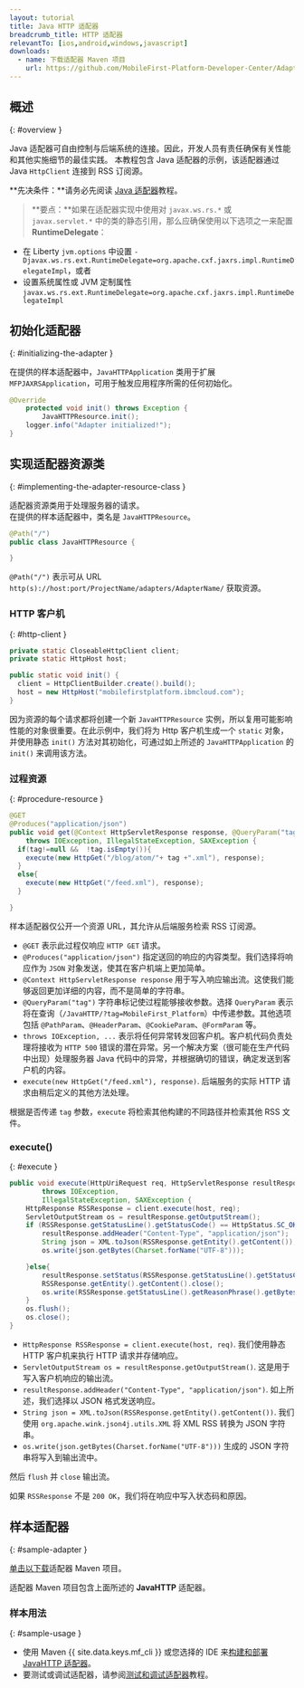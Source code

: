 ```yaml
---
layout: tutorial
title: Java HTTP 适配器
breadcrumb_title: HTTP 适配器
relevantTo: [ios,android,windows,javascript]
downloads:
  - name: 下载适配器 Maven 项目
    url: https://github.com/MobileFirst-Platform-Developer-Center/Adapters/tree/release80
---
```

<!-- NLS_CHARSET=UTF-8 -->
## 概述
{: #overview }

Java 适配器可自由控制与后端系统的连接。因此，开发人员有责任确保有关性能和其他实施细节的最佳实践。
本教程包含 Java 适配器的示例，该适配器通过 Java `HttpClient` 连接到 RSS 订阅源。

**先决条件：**请务必先阅读 [Java 适配器](../)教程。

>**要点：**如果在适配器实现中使用对 `javax.ws.rs.*` 或 `javax.servlet.*` 中的类的静态引用，那么应确保使用以下选项之一来配置 **RuntimeDelegate**：
*	在 Liberty `jvm.options` 中设置 `-Djavax.ws.rs.ext.RuntimeDelegate=org.apache.cxf.jaxrs.impl.RuntimeDelegateImpl`，或者
*	设置系统属性或 JVM 定制属性 `javax.ws.rs.ext.RuntimeDelegate=org.apache.cxf.jaxrs.impl.RuntimeDelegateImpl`

## 初始化适配器
{: #initializing-the-adapter }

在提供的样本适配器中，`JavaHTTPApplication` 类用于扩展 `MFPJAXRSApplication`，可用于触发应用程序所需的任何初始化。

```java
@Override
    protected void init() throws Exception {
        JavaHTTPResource.init();
    logger.info("Adapter initialized!");
}
```

## 实现适配器资源类
{: #implementing-the-adapter-resource-class }

适配器资源类用于处理服务器的请求。  
在提供的样本适配器中，类名是 `JavaHTTPResource`。

```java
@Path("/")
public class JavaHTTPResource {

}
```

`@Path("/")` 表示可从 URL `http(s)://host:port/ProjectName/adapters/AdapterName/` 获取资源。

### HTTP 客户机
{: #http-client }

```java
private static CloseableHttpClient client;
private static HttpHost host;

public static void init() {
  client = HttpClientBuilder.create().build();
  host = new HttpHost("mobilefirstplatform.ibmcloud.com");
}
```

因为资源的每个请求都将创建一个新 `JavaHTTPResource` 实例，所以复用可能影响性能的对象很重要。在此示例中，我们将为 Http 客户机生成一个 `static` 对象，并使用静态 `init()` 方法对其初始化，可通过如上所述的 `JavaHTTPApplication` 的 `init()` 来调用该方法。

### 过程资源
{: #procedure-resource }

```java
@GET
@Produces("application/json")
public void get(@Context HttpServletResponse response, @QueryParam("tag") String tag)
    throws IOException, IllegalStateException, SAXException {
  if(tag!=null &&  !tag.isEmpty()){
    execute(new HttpGet("/blog/atom/"+ tag +".xml"), response);
  }
  else{
    execute(new HttpGet("/feed.xml"), response);
  }

}
```

样本适配器仅公开一个资源 URL，其允许从后端服务检索 RSS 订阅源。

* `@GET` 表示此过程仅响应 `HTTP GET` 请求。
* `@Produces("application/json")` 指定送回的响应的内容类型。我们选择将响应作为 `JSON` 对象发送，使其在客户机端上更加简单。
* `@Context HttpServletResponse response` 用于写入响应输出流。这使我们能够返回更加详细的内容，而不是简单的字符串。
* `@QueryParam("tag")` 字符串标记使过程能够接收参数。选择 `QueryParam` 表示将在查询（`/JavaHTTP/?tag=MobileFirst_Platform`）中传递参数。其他选项包括 `@PathParam`、`@HeaderParam`、`@CookieParam`、`@FormParam` 等。
* `throws IOException, ...` 表示将任何异常转发回客户机。客户机代码负责处理将接收为 `HTTP 500` 错误的潜在异常。另一个解决方案（很可能在生产代码中出现）处理服务器 Java 代码中的异常，并根据确切的错误，确定发送到客户机的内容。
* `execute(new HttpGet("/feed.xml"), response)`. 后端服务的实际 HTTP 请求由稍后定义的其他方法处理。

根据是否传递 `tag` 参数，`execute` 将检索其他构建的不同路径并检索其他 RSS 文件。

### execute()
{: #execute }

```java
public void execute(HttpUriRequest req, HttpServletResponse resultResponse)
        throws IOException,
        IllegalStateException, SAXException {
    HttpResponse RSSResponse = client.execute(host, req);
    ServletOutputStream os = resultResponse.getOutputStream();
    if (RSSResponse.getStatusLine().getStatusCode() == HttpStatus.SC_OK){  
        resultResponse.addHeader("Content-Type", "application/json");
        String json = XML.toJson(RSSResponse.getEntity().getContent());
        os.write(json.getBytes(Charset.forName("UTF-8")));

    }else{
        resultResponse.setStatus(RSSResponse.getStatusLine().getStatusCode());
        RSSResponse.getEntity().getContent().close();
        os.write(RSSResponse.getStatusLine().getReasonPhrase().getBytes());
    }
    os.flush();
    os.close();
}
```

* `HttpResponse RSSResponse = client.execute(host, req)`. 我们使用静态 HTTP 客户机来执行 HTTP 请求并存储响应。
* `ServletOutputStream os = resultResponse.getOutputStream()`. 这是用于写入客户机响应的输出流。
* `resultResponse.addHeader("Content-Type", "application/json")`. 如上所述，我们选择以 JSON 格式发送响应。
* `String json = XML.toJson(RSSResponse.getEntity().getContent())`. 我们使用 `org.apache.wink.json4j.utils.XML` 将 XML RSS 转换为 JSON 字符串。
* `os.write(json.getBytes(Charset.forName("UTF-8")))` 生成的 JSON 字符串将写入到输出流中。

然后 `flush` 并 `close` 输出流。

如果 `RSSResponse` 不是 `200 OK`，我们将在响应中写入状态码和原因。

## 样本适配器

{: #sample-adapter }

[单击以下载](https://github.com/MobileFirst-Platform-Developer-Center/Adapters/tree/release80)适配器 Maven 项目。

适配器 Maven 项目包含上面所述的 **JavaHTTP** 适配器。

### 样本用法
{: #sample-usage }

* 使用 Maven {{ site.data.keys.mf_cli }} 或您选择的 IDE 来[构建和部署 JavaHTTP 适配器](../../creating-adapters/)。
* 要测试或调试适配器，请参阅[测试和调试适配器](../../testing-and-debugging-adapters)教程。

